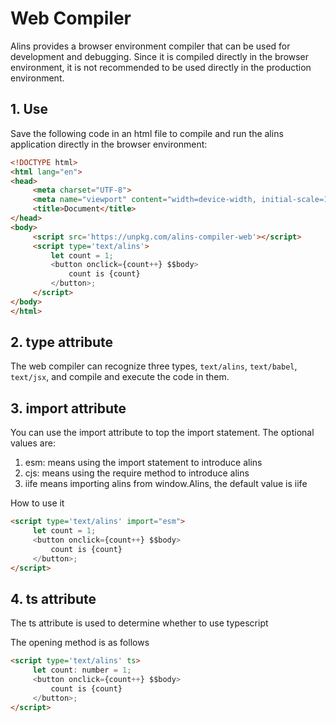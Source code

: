 <!--
  * @Author: chenzhongsheng
  * @Date: 2023-09-17 16:33:22
  * @Description: Coding something
-->
# Web Compiler

Alins provides a browser environment compiler that can be used for development and debugging. Since it is compiled directly in the browser environment, it is not recommended to be used directly in the production environment.

## 1. Use

Save the following code in an html file to compile and run the alins application directly in the browser environment:

<CodeBox :iframe='true' :height='40' :html='true'/>

```html
<!DOCTYPE html>
<html lang="en">
<head>
     <meta charset="UTF-8">
     <meta name="viewport" content="width=device-width, initial-scale=1.0">
     <title>Document</title>
</head>
<body>
     <script src='https://unpkg.com/alins-compiler-web'></script>
     <script type='text/alins'>
         let count = 1;
         <button onclick={count++} $$body>
             count is {count}
         </button>;
     </script>
</body>
</html>
```

## 2. type attribute

The web compiler can recognize three types, `text/alins`, `text/babel`, `text/jsx`, and compile and execute the code in them.

## 3. import attribute

You can use the import attribute to top the import statement. The optional values are:

1. esm: means using the import statement to introduce alins
2. cjs: means using the require method to introduce alins
3. iife means importing alins from window.Alins, the default value is iife

How to use it

```html
<script type='text/alins' import="esm">
     let count = 1;
     <button onclick={count++} $$body>
         count is {count}
     </button>;
</script>
```

## 4. ts attribute

The ts attribute is used to determine whether to use typescript

The opening method is as follows

```html
<script type='text/alins' ts>
     let count: number = 1;
     <button onclick={count++} $$body>
         count is {count}
     </button>;
</script>
```